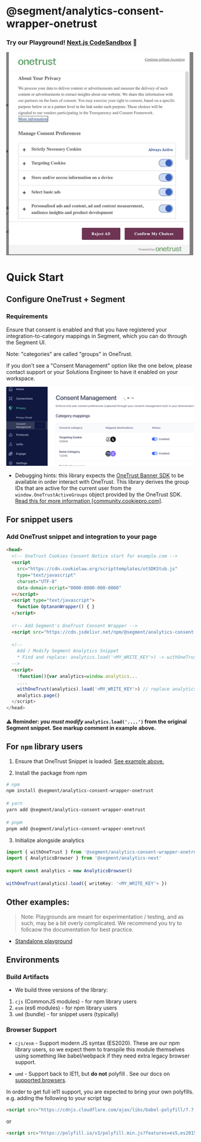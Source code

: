 # @segment/analytics-consent-wrapper-onetrust

### Try our Playground! [Next.js CodeSandbox](https://codesandbox.io/p/sandbox/focused-bhaskara-jysqr5) 🚀

<img src="img/onetrust-popup.jpg" width="500" />

# Quick Start

## Configure OneTrust + Segment



### Requirements
Ensure that consent is enabled and that you have registered your integration-to-category mappings in Segment, which you can do through the Segment UI.

Note: "categories" are called "groups" in OneTrust.

If you don't see a "Consent Management" option like the one below, please contact support or your Solutions Engineer to have it enabled on your workspace.

![Segment.io consent management UI](img/consent-mgmt-ui.png)

- Debugging hints: this library expects the [OneTrust Banner SDK](https://community.cookiepro.com/s/article/UUID-d8291f61-aa31-813a-ef16-3f6dec73d643?language=en_US) to be available in order interact with OneTrust. This library derives the group IDs that are active for the current user from the `window.OneTrustActiveGroups` object provided by the OneTrust SDK. [Read this for more information [community.cookiepro.com]](https://community.cookiepro.com/s/article/UUID-66bcaaf1-c7ca-5f32-6760-c75a1337c226?language=en_US).


## For snippet users
### Add OneTrust snippet and integration to your page
```html
<head>
  <!-- OneTrust Cookies Consent Notice start for example.com -->
  <script
    src="https://cdn.cookielaw.org/scripttemplates/otSDKStub.js"
    type="text/javascript"
    charset="UTF-8"
    data-domain-script="0000-0000-000-0000"
  ></script>
  <script type="text/javascript">
    function OptanonWrapper() { }
  </script>

  <!-- Add Segment's OneTrust Consent Wrapper -->
  <script src="https://cdn.jsdelivr.net/npm/@segment/analytics-consent-wrapper-onetrust@latest/dist/umd/analytics-onetrust.umd.js"></script>

  <!--
    Add / Modify Segment Analytics Snippet
    * Find and replace: analytics.load('<MY_WRITE_KEY'>) -> withOneTrust(analytics).load('<MY_WRITE_KEY'>)
  -->
  <script>
    !function(){var analytics=window.analytics...
    ....
    withOneTrust(analytics).load('<MY_WRITE_KEY'>) // replace analytics.load()
    analytics.page()
  </script>
</head>
```

#### ⚠️ Reminder: _you must modify_ `analytics.load('....')` from the original Segment snippet. See markup comment in example above.
## For `npm` library users

1. Ensure that OneTrust Snippet is loaded. [See example above.](#add-onetrust-snippet-and-integration-to-your-page)

2. Install the package from npm

```sh
# npm
npm install @segment/analytics-consent-wrapper-onetrust

# yarn
yarn add @segment/analytics-consent-wrapper-onetrust

# pnpm
pnpm add @segment/analytics-consent-wrapper-onetrust
```

3. Initialize alongside analytics

```ts
import { withOneTrust } from '@segment/analytics-consent-wrapper-onetrust'
import { AnalyticsBrowser } from '@segment/analytics-next'

export const analytics = new AnalyticsBrowser()

withOneTrust(analytics).load({ writeKey: '<MY_WRITE_KEY'> })

```

## Other examples:

> Note: Playgrounds are meant for experimentation / testing, and as such, may be a bit overly complicated.
> We recommend you try to follcaow the documentation for best practice.

- [Standalone playground](/playgrounds/standalone-playground/pages/index-consent.html)

## Environments

### Build Artifacts

- We build three versions of the library:

1. `cjs` (CommonJS modules) - for npm library users
2. `esm` (es6 modules) - for npm library users
3. `umd` (bundle) - for snippet users (typically)

### Browser Support

- `cjs/esm` - Support modern JS syntax (ES2020). These are our npm library users, so we expect them to transpile this module themselves using something like babel/webpack if they need extra legacy browser support.

- `umd` - Support back to IE11, but **do not** polyfill . See our docs on [supported browsers](https://segment.com/docs/connections/sources/catalog/libraries/website/javascript/supported-browsers).

In order to get full ie11 support, you are expected to bring your own polyfills. e.g. adding the following to your script tag:

```html
<script src="https://cdnjs.cloudflare.com/ajax/libs/babel-polyfill/7.7.0/polyfill.min.js"></script>
```

or

```html
<script src="https://polyfill.io/v3/polyfill.min.js?features=es5,es2015,es2016,es2017,es2018,es2019,es2020&flags=gated"></script>
```
